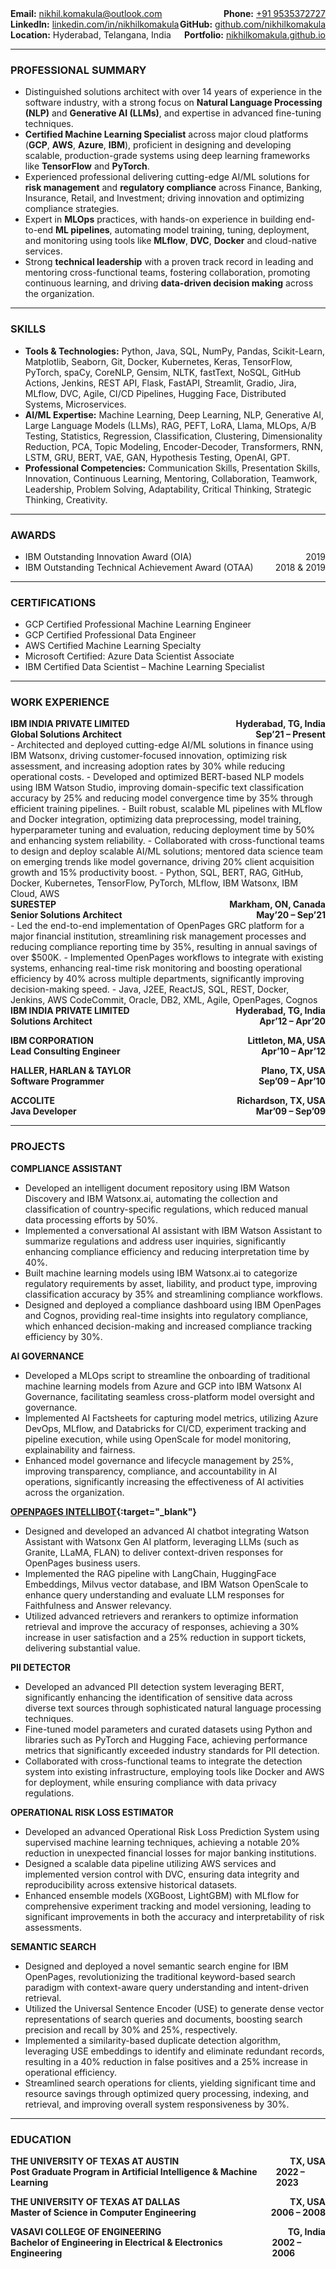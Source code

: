 <!-- # Nikhil Komakula -->
<!-- ## Global Solutions Architect (AI/ML) -->
<div style="display: flex; justify-content: space-between;"><span><b>Email:</b> <a href="mailto:nikhil.komakula@outlook.com">nikhil.komakula@outlook.com</a></span><span><b>Phone:</b> <a href="tel:+919535372727">+91 9535372727</a></span></div>
<div style="display: flex; justify-content: space-between;"><span><b>LinkedIn:</b> <a href="http://linkedin.com/in/nikhilkomakula" target="_blank">linkedin.com/in/nikhilkomakula</a></span><span><b>GitHub:</b> <a href="https://github.com/nikhilkomakula" target="_blank">github.com/nikhilkomakula</a></span></div>
<div style="display: flex; justify-content: space-between;"><span><b>Location:</b> Hyderabad, Telangana, India</span><span><b>Portfolio:</b> <a href="https://nikhilkomakula.github.io" target="_blank">nikhilkomakula.github.io</a></span></div>

---

### PROFESSIONAL SUMMARY
-	Distinguished solutions architect with over 14 years of experience in the software industry, with a strong focus on **Natural Language Processing (NLP)** and **Generative AI (LLMs)**, and expertise in advanced fine-tuning techniques.
-	**Certified Machine Learning Specialist** across major cloud platforms (**GCP**, **AWS**, **Azure**, **IBM**), proficient in designing and developing scalable, production-grade systems using deep learning frameworks like **TensorFlow** and **PyTorch**.
-	Experienced professional delivering cutting-edge AI/ML solutions for **risk management** and **regulatory compliance** across Finance, Banking, Insurance, Retail, and Investment; driving innovation and optimizing compliance strategies.
-	Expert in **MLOps** practices, with hands-on experience in building end-to-end **ML pipelines**, automating model training, tuning, deployment, and monitoring using tools like **MLflow**, **DVC**, **Docker** and cloud-native services.
-	Strong **technical leadership** with a proven track record in leading and mentoring cross-functional teams, fostering collaboration, promoting continuous learning, and driving **data-driven decision making** across the organization.

---

### SKILLS
- **Tools & Technologies:** Python, Java, SQL, NumPy, Pandas, Scikit-Learn, Matplotlib, Seaborn, Git, Docker, Kubernetes,
Keras, TensorFlow, PyTorch, spaCy, CoreNLP, Gensim, NLTK, fastText, NoSQL, GitHub Actions, Jenkins, REST API, Flask,
FastAPI, Streamlit, Gradio, Jira, MLflow, DVC, Agile, CI/CD Pipelines, Hugging Face, Distributed Systems, Microservices.
- **AI/ML Expertise:** Machine Learning, Deep Learning, NLP, Generative AI, Large Language Models (LLMs), RAG, PEFT,
LoRA, Llama, MLOps, A/B Testing, Statistics, Regression, Classification, Clustering, Dimensionality Reduction, PCA,
Topic Modeling, Encoder-Decoder, Transformers, RNN, LSTM, GRU, BERT, VAE, GAN, Hypothesis Testing, OpenAI, GPT.
- **Professional Competencies:** Communication Skills, Presentation Skills, Innovation, Continuous Learning, Mentoring,
Collaboration, Teamwork, Leadership, Problem Solving, Adaptability, Critical Thinking, Strategic Thinking, Creativity.

---

### AWARDS
- <div style="display: flex; justify-content: space-between;"><span>IBM Outstanding Innovation Award (OIA)</span><span>2019</span></div>
- <div style="display: flex; justify-content: space-between;"><span>IBM Outstanding Technical Achievement Award (OTAA)</span><span>2018 & 2019</span></div>

---

### CERTIFICATIONS
- GCP Certified Professional Machine Learning Engineer
- GCP Certified Professional Data Engineer
- AWS Certified Machine Learning Specialty
- Microsoft Certified: Azure Data Scientist Associate
- IBM Certified Data Scientist – Machine Learning Specialist

---

### WORK EXPERIENCE
<div style="display: flex; justify-content: space-between; font-weight: bold;"><span>IBM INDIA PRIVATE LIMITED</span><span>Hyderabad, TG, India</span></div>
<div style="display: flex; justify-content: space-between; font-weight: bold;"><span>Global Solutions Architect</span><span>Sep’21 – Present</span></div>   	
- Architected and deployed cutting-edge AI/ML solutions in finance using IBM Watsonx, driving customer-focused
innovation, optimizing risk assessment, and increasing adoption rates by 30% while reducing operational costs.
- Developed and optimized BERT-based NLP models using IBM Watson Studio, improving domain-specific text
classification accuracy by 25% and reducing model convergence time by 35% through efficient training pipelines.
- Built robust, scalable ML pipelines with MLflow and Docker integration, optimizing data preprocessing, model
training, hyperparameter tuning and evaluation, reducing deployment time by 50% and enhancing system reliability.
- Collaborated with cross-functional teams to design and deploy scalable AI/ML solutions; mentored data science team
on emerging trends like model governance, driving 20% client acquisition growth and 15% productivity boost.
- Python, SQL, BERT, RAG, GitHub, Docker, Kubernetes, TensorFlow, PyTorch, MLflow, IBM Watsonx, IBM Cloud, AWS 


<div style="display: flex; justify-content: space-between; font-weight: bold;"><span>SURESTEP</span><span>Markham, ON, Canada </span></div>
<div style="display: flex; justify-content: space-between; font-weight: bold;"><span>Senior Solutions Architect</span><span>May’20 – Sep’21</span></div>   	
- Led the end-to-end implementation of OpenPages GRC platform for a major financial institution, streamlining risk
management processes and reducing compliance reporting time by 35%, resulting in annual savings of over $500K.
- Implemented OpenPages workflows to integrate with existing systems, enhancing real-time risk monitoring and
boosting operational efficiency by 40% across multiple departments, significantly improving decision-making speed.
- Java, J2EE, ReactJS, SQL, REST, Docker, Jenkins, AWS CodeCommit, Oracle, DB2, XML, Agile, OpenPages, Cognos 

<div style="display: flex; justify-content: space-between; font-weight: bold;"><span>IBM INDIA PRIVATE LIMITED</span><span>Hyderabad, TG, India</span></div>
<div style="display: flex; justify-content: space-between; font-weight: bold; margin-bottom: 1em"><span>Solutions Architect</span><span>Apr’12 – Apr’20</span></div>
<div style="display: flex; justify-content: space-between; font-weight: bold;"><span>IBM CORPORATION</span><span>Littleton, MA, USA</span></div>
<div style="display: flex; justify-content: space-between; font-weight: bold; margin-bottom: 1em"><span>Lead Consulting Engineer</span><span>Apr’10 – Apr’12</span></div>
<div style="display: flex; justify-content: space-between; font-weight: bold;"><span>HALLER, HARLAN & TAYLOR</span><span>Plano, TX, USA</span></div>
<div style="display: flex; justify-content: space-between; font-weight: bold; margin-bottom: 1em"><span>Software Programmer</span><span>Sep’09 – Apr’10</span></div>
<div style="display: flex; justify-content: space-between; font-weight: bold;"><span>ACCOLITE</span><span>Richardson, TX, USA</span></div>
<div style="display: flex; justify-content: space-between; font-weight: bold; margin-bottom: 1em"><span>Java Developer</span><span>Mar’09 – Sep’09</span></div>

---

### PROJECTS

**COMPLIANCE ASSISTANT**
-	Developed an intelligent document repository using IBM Watson Discovery and IBM Watsonx.ai, automating the collection and classification of country-specific regulations, which reduced manual data processing efforts by 50%.
-	Implemented a conversational AI assistant with IBM Watson Assistant to summarize regulations and address user inquiries, significantly enhancing compliance efficiency and reducing interpretation time by 40%.
-	Built machine learning models using IBM Watsonx.ai to categorize regulatory requirements by asset, liability, and product type, improving classification accuracy by 35% and streamlining compliance workflows.
-	Designed and deployed a compliance dashboard using IBM OpenPages and Cognos, providing real-time insights into regulatory compliance, which enhanced decision-making and increased compliance tracking efficiency by 30%.

**AI GOVERNANCE**
-	Developed a MLOps script to streamline the onboarding of traditional machine learning models from Azure and GCP into IBM Watsonx AI Governance, facilitating seamless cross-platform model oversight and governance.
-	Implemented AI Factsheets for capturing model metrics, utilizing Azure DevOps, MLflow, and Databricks for CI/CD, experiment tracking and pipeline execution, while using OpenScale for model monitoring, explainability and fairness.
-	Enhanced model governance and lifecycle management by 25%, improving transparency, compliance, and accountability in AI operations, significantly increasing the effectiveness of AI activities across the organization.

**[OPENPAGES INTELLIBOT](https://github.com/nikhilkomakula/llm-rag-op-chatbot){:target="_blank"}**
- Designed and developed an advanced AI chatbot integrating Watson Assistant with Watsonx Gen AI platform,
leveraging LLMs (such as Granite, LLaMA, FLAN) to deliver context-driven responses for OpenPages business users.
- Implemented the RAG pipeline with LangChain, HuggingFace Embeddings, Milvus vector database, and IBM Watson
OpenScale to enhance query understanding and evaluate LLM responses for Faithfulness and Answer relevancy.
- Utilized advanced retrievers and rerankers to optimize information retrieval and improve the accuracy of responses,
achieving a 30% increase in user satisfaction and a 25% reduction in support tickets, delivering substantial value.

**PII DETECTOR**
-	Developed an advanced PII detection system leveraging BERT, significantly enhancing the identification of sensitive data across diverse text sources through sophisticated natural language processing techniques.
-	Fine-tuned model parameters and curated datasets using Python and libraries such as PyTorch and Hugging Face, achieving performance metrics that significantly exceeded industry standards for PII detection.
-	Collaborated with cross-functional teams to integrate the detection system into existing infrastructure, employing tools like Docker and AWS for deployment, while ensuring compliance with data privacy regulations.

**OPERATIONAL RISK LOSS ESTIMATOR**
-	Developed an advanced Operational Risk Loss Prediction System using supervised machine learning techniques, achieving a notable 20% reduction in unexpected financial losses for major banking institutions.
-	Designed a scalable data pipeline utilizing AWS services and implemented version control with DVC, ensuring data integrity and reproducibility across extensive historical datasets.
-	Enhanced ensemble models (XGBoost, LightGBM) with MLflow for comprehensive experiment tracking and model versioning, leading to significant improvements in both the accuracy and interpretability of risk assessments.

**SEMANTIC SEARCH**
- Designed and deployed a novel semantic search engine for IBM OpenPages, revolutionizing the traditional keyword-based search paradigm with context-aware query understanding and intent-driven retrieval.
- Utilized the Universal Sentence Encoder (USE) to generate dense vector representations of search queries and documents, boosting search precision and recall by 30% and 25%, respectively.
- Implemented a similarity-based duplicate detection algorithm, leveraging USE embeddings to identify and eliminate redundant records, resulting in a 40% reduction in false positives and a 25% increase in operational efficiency.
- Streamlined search operations for clients, yielding significant time and resource savings through optimized query processing, indexing, and retrieval, and improving overall system responsiveness by 30%.

---

### EDUCATION

<div style="display: flex; justify-content: space-between; font-weight: bold;"><span>THE UNIVERSITY OF TEXAS AT AUSTIN</span><span>TX, USA</span></div>
<div style="display: flex; justify-content: space-between; font-weight: bold; margin-bottom: 1em"><span>Post Graduate Program in Artificial Intelligence & Machine Learning</span><span>2022 – 2023</span></div>
<div style="display: flex; justify-content: space-between; font-weight: bold;"><span>THE UNIVERSITY OF TEXAS AT DALLAS</span><span>TX, USA</span></div>
<div style="display: flex; justify-content: space-between; font-weight: bold; margin-bottom: 1em"><span>Master of Science in Computer Engineering</span><span>2006 – 2008</span></div>
<div style="display: flex; justify-content: space-between; font-weight: bold;"><span>VASAVI COLLEGE OF ENGINEERING</span><span>TG, India</span></div>
<div style="display: flex; justify-content: space-between; font-weight: bold;"><span>Bachelor of Engineering in Electrical & Electronics Engineering</span><span>2002 – 2006</span></div>
